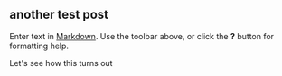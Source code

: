 ## another test post

Enter text in [Markdown](http://daringfireball.net/projects/markdown/). Use the toolbar above, or click the **?** button for formatting help.


Let's see how this turns out